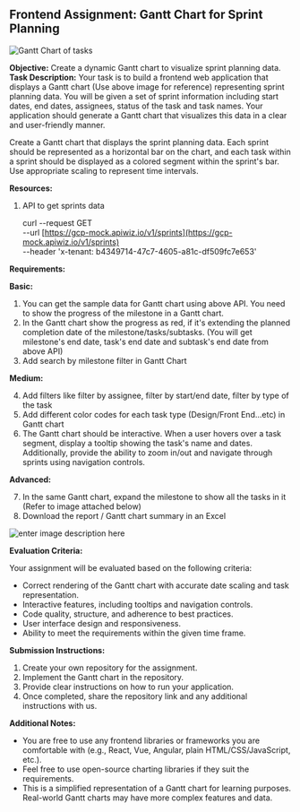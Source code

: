 ## Frontend Assignment: Gantt Chart for Sprint Planning

![Gantt Chart of tasks](https://gcp-developer-acme-api.apiwiz.io/v2/image-v2/client-1/5e4d89a6/image-VmpkF5iCD-8LPLZEHpFY7.png?type=s3)

**Objective:** Create a dynamic Gantt chart to visualize sprint planning data. 
**Task Description:** Your task is to build a frontend web application that displays a Gantt chart (Use above image for reference) representing sprint planning data. You will be given a set of sprint information including start dates, end dates, assignees, status of the task and task names. Your application should generate a Gantt chart that visualizes this  data  in a clear and user-friendly manner. 

Create a Gantt chart that displays the sprint planning data. Each sprint should be represented as a horizontal bar on the chart, and each task within a sprint should be displayed as a colored segment within the sprint's bar. Use appropriate scaling to represent time intervals.

**Resources:**

1. API to get sprints data

    curl --request GET \
  --url [https://gcp-mock.apiwiz.io/v1/sprints](https://gcp-mock.apiwiz.io/v1/sprints) \
  --header 'x-tenant: b4349714-47c7-4605-a81c-df509fc7e653'


**Requirements:** 

**Basic:**
1. You can get the sample data for Gantt chart using above API. You need to show the progress of the milestone in a Gantt chart.  
2. In the Gantt chart show the progress as red, if it's extending the planned completion date of the milestone/tasks/subtasks. (You will get milestone's end date, task's end date and subtask's end date from above API)
3.  Add search by milestone filter in Gantt Chart

**Medium:**

4. Add filters like filter by assignee, filter by start/end date, filter by type of the task
5. Add different color codes for each task type (Design/Front End...etc) in Gantt chart
6. The Gantt chart should be interactive. When a user hovers over a task segment, display a tooltip showing the task's name and dates. Additionally, provide the ability to zoom in/out and navigate through sprints using navigation controls.

**Advanced:**

7. In the same Gantt chart, expand the milestone to show all the tasks in it (Refer to image attached below)
8. Download the report / Gantt chart summary in an Excel

![enter image description here](https://gcp-developer-acme-api.apiwiz.io/v2/image-v2/client-1/5e4d89a6/screenshot-2023-08-11-at-12-54-00-pm-xMvZnGeZkMGb1mvXN-MGn.png?type=s3)

**Evaluation Criteria:**

Your assignment will be evaluated based on the following criteria:

-   Correct rendering of the Gantt chart with accurate date scaling and task representation.
-   Interactive features, including tooltips and navigation controls.
-   Code quality, structure, and adherence to best practices.
-   User interface design and responsiveness.
-   Ability to meet the requirements within the given time frame.

**Submission Instructions:**

1.  Create your own repository for the assignment.
2.  Implement the Gantt chart in the repository.
3.  Provide clear instructions on how to run your application.
4.  Once completed, share the repository link and any additional instructions with us.
    

**Additional Notes:**

-   You are free to use any frontend libraries or frameworks you are comfortable with (e.g., React, Vue, Angular, plain HTML/CSS/JavaScript, etc.).
-   Feel free to use open-source charting libraries if they suit the requirements.
-   This is a simplified representation of a Gantt chart for learning purposes. Real-world Gantt charts may have more complex features and data.
